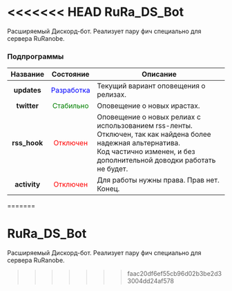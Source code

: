 <<<<<<< HEAD
RuRa_DS_Bot
===========

Расширяемый Дискорд-бот. Реализует пару фич специально для сервера RuRanobe.

### Подпрограммы


Название | Состояние | Описание
:---: | :---: | ---
**updates** | <span style="color:blue">Разработка</span> | Текущий вариант оповещения о релизах.
**twitter** | <span style="color:green">Стабильно</span> | Оповещение о новых ирастах.
**rss_hook** | <span style="color:red">Отключен</span> | Оповещение о новых релиах с использованием rss-ленты. </br> Отключен, так как найдена более надежная альтернатива. </br> Код частично изменен, и без дополнительной доводки работать не будет.
**activity** | <span style="color:red">Отключен</span> | Для работы нужны права. Прав нет. </br>Конец.
=======
# RuRa_DS_Bot
Расширяемый Дискорд-бот. Реализует пару фич специально для сервера RuRanobe.
>>>>>>> faac20df6ef55cb96d02b3be2d33004dd24af578
